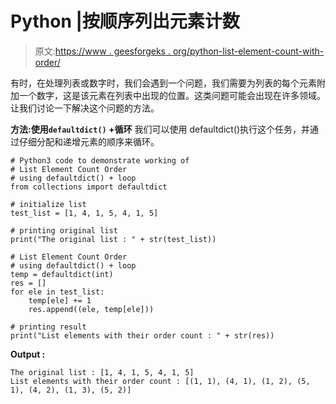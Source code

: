 # Python |按顺序列出元素计数

> 原文:[https://www . geesforgeks . org/python-list-element-count-with-order/](https://www.geeksforgeeks.org/python-list-element-count-with-order/)

有时，在处理列表或数字时，我们会遇到一个问题，我们需要为列表的每个元素附加一个数字，这是该元素在列表中出现的位置。这类问题可能会出现在许多领域。让我们讨论一下解决这个问题的方法。

**方法:使用`defaultdict()` +循环**
我们可以使用 defaultdict()执行这个任务，并通过仔细分配和递增元素的顺序来循环。

```
# Python3 code to demonstrate working of
# List Element Count Order
# using defaultdict() + loop
from collections import defaultdict

# initialize list 
test_list = [1, 4, 1, 5, 4, 1, 5]

# printing original list 
print("The original list : " + str(test_list))

# List Element Count Order
# using defaultdict() + loop
temp = defaultdict(int)
res = []
for ele in test_list:
    temp[ele] += 1
    res.append((ele, temp[ele]))

# printing result
print("List elements with their order count : " + str(res))
```

**Output :**

```
The original list : [1, 4, 1, 5, 4, 1, 5]
List elements with their order count : [(1, 1), (4, 1), (1, 2), (5, 1), (4, 2), (1, 3), (5, 2)]

```